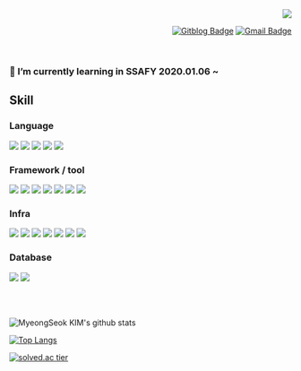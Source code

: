 <div align=right>
  <a href="https://hits.seeyoufarm.com"/><img src="https://hits.seeyoufarm.com/api/count/incr/badge.svg?url=https%3A%2F%2Fgithub.com%2Fmsnodeve"/></a>

  [![Gitblog Badge](http://img.shields.io/badge/-GitBlog-black?style=flat-square&logo=github&link=https://msnodeve.github.io/)](https://msnodeve.github.io/)
  [![Gmail Badge](https://img.shields.io/badge/-Gmail-d14836?style=flat-square&logo=Gmail&logoColor=white&link=mailto:msnodeve@gmail.com)](mailto:msnodeve@gmail.com)
</div>

<br>

### 🌱 I’m currently learning in SSAFY 2020.01.06 ~ 
## Skill
### Language
![](https://img.shields.io/badge/Java-blue?logo=Java&colorB=232F3E) ![](https://img.shields.io/badge/Kotlin-blue?logo=Kotlin&colorB=232F3E) ![](https://img.shields.io/badge/Go-blue?logo=Go&colorB=232F3E) ![](https://img.shields.io/badge/Pyhton-blue?logo=Python&colorB=232F3E) ![](https://img.shields.io/badge/JavaScript---?logo=JavaScript&colorB=232F3E)

### Framework / tool
![](https://img.shields.io/badge/Vue.js--green?logo=Vue.js&colorB=4FC08D) ![](https://img.shields.io/badge/Nuxt.js--green?logo=Nuxt.js&colorB=00C58E) ![](https://img.shields.io/badge/Spring%20boot--green?logo=Spring&colorB=6DB33F) ![](https://img.shields.io/badge/Visual%20Studio%20Code--green?logo=Visual%20Studio%20Code&colorB=007ACC) ![](https://img.shields.io/badge/Android--green?logo=Android&colorB=3DDC84) ![](https://img.shields.io/badge/Android%20Studio--green?logo=Android%20Studio&colorB=3DDC84) ![](https://img.shields.io/badge/Flask--green?logo=Flask&colorB=000000)

### Infra
![](https://img.shields.io/badge/Amazon%20AWS---?logo=Amazon%20AWS&colorB=232F3E) ![](https://img.shields.io/badge/Ubuntu-18.04-red?logo=Ubuntu&colorB=E95420) ![](https://img.shields.io/badge/CentOS-6.9-red?logo=CentOS&colorB=262577) ![](https://img.shields.io/badge/CentOS-7-red?logo=CentOS&colorB=262577) ![](https://img.shields.io/badge/Jenkins-2.249.2-red?logo=Jenkins&colorB=D24939) ![](https://img.shields.io/badge/Docker-19.03.13-blue?logo=Docker&colorB=2496ED) ![](https://img.shields.io/badge/NGINX-1.14.0-green?logo=NGINX&colorB=269539)

### Database
![](https://img.shields.io/badge/MySQL-5.6.50-blue?logo=MySQL&colorB=4479A1)
![](https://img.shields.io/badge/MariaDB-10.1-blue?logo=MariaDB&colorB=003545)

<br><br>

![MyeongSeok KIM's github stats](https://github-readme-stats.vercel.app/api?username=msnodeve&show_icons=true&count_private=true)

[![Top Langs](https://github-readme-stats.vercel.app/api/top-langs/?username=msnodeve&layout=compact)](https://github.com/msnodeve)

[![solved.ac tier](http://mazassumnida.wtf/api/generate_badge?boj=msnodeve)](https://solved.ac/msnodeve)
